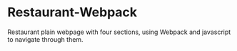 # Restaurant-Webpack
Restaurant plain webpage with four sections, using Webpack and javascript to navigate through them.
